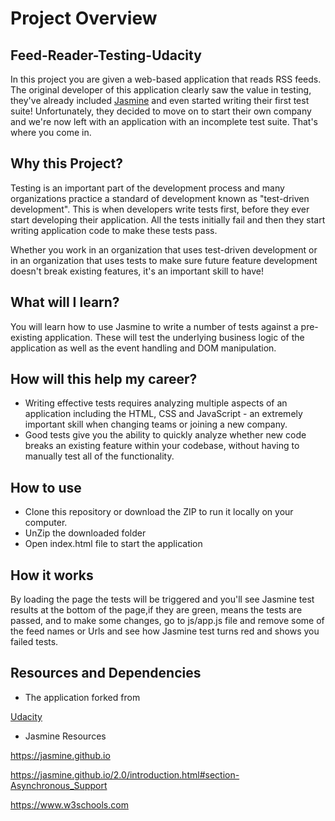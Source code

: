 # Project Overview
## Feed-Reader-Testing-Udacity 

In this project you are given a web-based application that reads RSS feeds. The original developer of this application clearly saw the value in testing, they've already included [Jasmine](http://jasmine.github.io/) and even started writing their first test suite! Unfortunately, they decided to move on to start their own company and we're now left with an application with an incomplete test suite. That's where you come in.
			 																																																										  																																																																																	   
## Why this Project?
						  
Testing is an important part of the development process and many organizations practice a standard of development known as "test-driven development". This is when developers write tests first, before they ever start developing their application. All the tests initially fail and then they start writing application code to make these tests pass.

Whether you work in an organization that uses test-driven development or in an organization that uses tests to make sure future feature development doesn't break existing features, it's an important skill to have!
																																																																																	   													 
## What will I learn?

You will learn how to use Jasmine to write a number of tests against a pre-existing application. These will test the underlying business logic of the application as well as the event handling and DOM manipulation.


## How will this help my career?

* Writing effective tests requires analyzing multiple aspects of an application including the HTML, CSS and JavaScript - an extremely important skill when changing teams or joining a new company.
* Good tests give you the ability to quickly analyze whether new code breaks an existing feature within your codebase, without having to manually test all of the functionality.

## How to use

* Clone this repository or download the ZIP to run it locally on your computer.
* UnZip the downloaded folder
* Open index.html file to start the application

## How it works

By loading the page the tests will be triggered and 
you'll see Jasmine test results at the bottom of the page,if they are green, means the tests are passed,
and to make some changes, go to js/app.js file and remove some of the feed names or Urls and see how Jasmine test turns red and shows you failed tests.

## Resources and Dependencies

* The application forked from

[Udacity](https://github.com/udacity/frontend-nanodegree-feedreader)

* Jasmine Resources

https://jasmine.github.io

https://jasmine.github.io/2.0/introduction.html#section-Asynchronous_Support

https://www.w3schools.com


